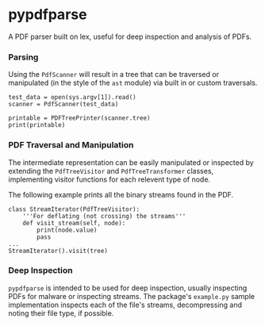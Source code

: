 # pypdfparse

A PDF parser built on lex, useful for deep inspection and analysis of PDFs.

### Parsing

Using the `PdfScanner` will result in a tree that can be traversed or manipulated (in the style of the `ast` module) via built in or custom traversals.

```
test_data = open(sys.argv[1]).read()
scanner = PdfScanner(test_data)

printable = PDFTreePrinter(scanner.tree)
print(printable)
```

### PDF Traversal and Manipulation

The intermediate representation  can be easily manipulated or inspected by extending the `PdfTreeVisitor` and `PdfTreeTransformer` classes, implementing visitor functions for each relevent type of node.

The following example prints all the binary streams found in the PDF.

```
class StreamIterator(PdfTreeVisitor):
    '''For deflating (not crossing) the streams'''
    def visit_stream(self, node):
        print(node.value)
        pass
...
StreamIterator().visit(tree)
```

### Deep Inspection

`pypdfparse` is intended to be used for deep inspection, usually inspecting PDFs for malware or inspecting streams. The package's `example.py` sample implementation inspects each of the file's streams, decompressing and noting their file type, if possible.

[Adobe Reference]: http://www.adobe.com/content/dam/Adobe/en/devnet/acrobat/pdfs/pdf_reference_1-7.pdf


